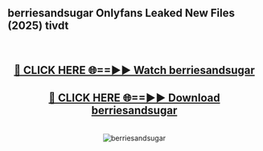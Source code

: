 <h2>berriesandsugar Onlyfans Leaked New Files (2025) tivdt</h2>
<br>
<div align="center">
<h2><a href="https://mediafiles.top/berriesandsugar&ref=git" rel="nofollow">🔴 CLICK HERE 🌐==►► Watch berriesandsugar</a></h2>
<h2><a href="https://mediafiles.top/berriesandsugar&ref=git" rel="nofollow">🔴 CLICK HERE 🌐==►► Download berriesandsugar</a></h2>
<br>
<a href="https://mediafiles.top/berriesandsugar&ref=git" rel="nofollow" data-target="animated-image.originalLink"><img src="https://i.ibb.co.com/xMMVF88/686577567.gif" alt="berriesandsugar" style="max-width: 100%; display: inline-block;" data-target="animated-image.originalImage"></a>
</div>
<br>
<br>